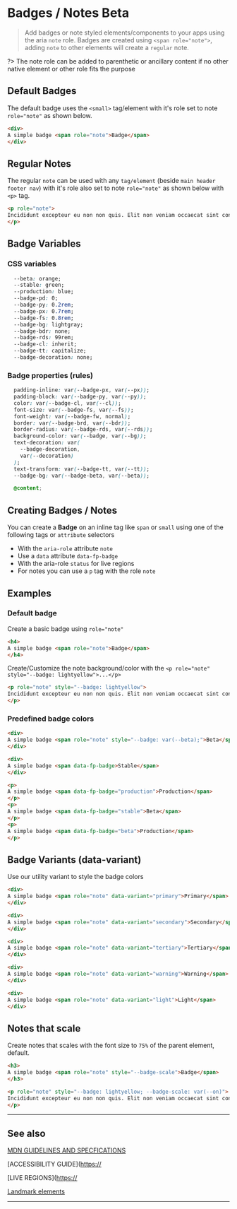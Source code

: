 # Badges / Notes <span role="note" aria-label="status" style="--badge: var(--beta)">Beta</span>

> Add badges or note styled elements/components to your apps using the aria `note` role. Badges are created using `<span role="note">`, adding `note` to other elements will create a `regular` note.

?> The note role can be added to parenthetic or ancillary content if no other native element or other role fits the purpose

## Default Badges

The default badge uses the `<small>` tag/element with it's role set to note `role="note"` as shown below.

```html preview
<div>
A simple badge <span role="note">Badge</span>
</div>
```

## Regular Notes

The regular `note` can be used with any `tag/element` (beside `main header footer nav`) with it's role also set to note `role="note"` as shown below with `<p>` tag.

```html preview
<p role="note">
Incididunt excepteur eu non non quis. Elit non veniam occaecat sint consequat laborum. Laboris velit labore amet in do reprehenderit consectetur commodo consectetur ullamco aliqua. Nulla exercitation sunt id aliquip eiusmod ad amet laboris dolore laborum amet. Ullamco duis ex eiusmod Lorem esse mollit qui cillum laboris. Culpa aliquip quis cillum sit ipsum consectetur ipsum aute.
</p>
```

## Badge Variables

### CSS variables

```css
  --beta: orange;
  --stable: green;
  --production: blue;
  --badge-pd: 0;
  --badge-py: 0.2rem;
  --badge-px: 0.7rem;
  --badge-fs: 0.8rem;
  --badge-bg: lightgray;
  --badge-bdr: none;
  --badge-rds: 99rem;
  --badge-cl: inherit;
  --badge-tt: capitalize;
  --badge-decoration: none;
```

### Badge properties (rules)

```css
  padding-inline: var(--badge-px, var(--px));
  padding-block: var(--badge-py, var(--py));
  color: var(--badge-cl, var(--cl));
  font-size: var(--badge-fs, var(--fs));
  font-weight: var(--badge-fw, normal);
  border: var(--badge-brd, var(--bdr));
  border-radius: var(--badge-rds, var(--rds));
  background-color: var(--badge, var(--bg));
  text-decoration: var(
    --badge-decoration,
    var(--decoration)
  );
  text-transform: var(--badge-tt, var(--tt));
  --badge-bg: var(--badge-beta, var(--beta));

  @content;
```

## Creating Badges / Notes

You can create a **Badge** on an inline tag like `span` or `small` using one of the following tags or `attribute` selectors

- With the `aria-role` attribute `note`
- Use a `data` attribute `data-fp-badge`
- With the aria-role `status` for live regions
- For notes you can use a `p` tag with the role `note`

## Examples

### Default badge

Create a basic badge using `role="note"`

```html preview
<h4>
A simple badge <span role="note">Badge</span>
</h4>
```

Create/Customize the note background/color with the `<p role="note" style="--badge: lightyellow">...</p>`

```html preview
<p role="note" style="--badge: lightyellow">
Incididunt excepteur eu non non quis. Elit non veniam occaecat sint consequat laborum. Laboris velit labore amet in do reprehenderit consectetur commodo consectetur ullamco aliqua. Nulla exercitation sunt id aliquip eiusmod ad amet laboris dolore laborum amet. Ullamco duis ex eiusmod Lorem esse mollit qui cillum laboris. Culpa aliquip quis cillum sit ipsum consectetur ipsum aute.
</p>
```

### Predefined badge colors

```html preview
<div>
A simple badge <span role="note" style="--badge: var(--beta);">Beta</span>
</div>
```

```html preview
<div>
A simple badge <span data-fp-badge>Stable</span>
</div>
```

```html preview
<p>
A simple badge <span data-fp-badge="production">Production</span>
</p>
<p>
A simple badge <span data-fp-badge="stable">Beta</span>
</p>
<p>
A simple badge <span data-fp-badge="beta">Production</span>
</p>
```

## Badge Variants (data-variant)

Use our utility variant to style the badge colors

```html preview
<div>
A simple badge <span role="note" data-variant="primary">Primary</span>
</div>
```

```html preview
<div>
A simple badge <span role="note" data-variant="secondary">Secondary</span>
</div>
```

```html preview
<div>
A simple badge <span role="note" data-variant="tertiary">Tertiary</span>
</div>
```

```html preview
<div>
A simple badge <span role="note" data-variant="warning">Warning</span>
</div>
```

```html preview
<div>
A simple badge <span role="note" data-variant="light">Light</span>
</div>
```

## Notes that scale

Create notes that scales with the font size to `75%` of the parent element, default.

```html preview
<h3>
A simple badge <span role="note" style="--badge-scale">Badge</span>
</h3>
```

```html preview
<p role="note" style="--badge: lightyellow; --badge-scale: var(--on)">
Incididunt excepteur eu non non quis. Elit non veniam occaecat sint consequat laborum. Laboris velit labore amet in do reprehenderit consectetur commodo consectetur ullamco aliqua. Nulla exercitation sunt id aliquip eiusmod ad amet laboris dolore laborum amet. Ullamco duis ex eiusmod Lorem esse mollit qui cillum laboris. Culpa aliquip quis cillum sit ipsum consectetur ipsum aute.
</p>
```

----

## See also

[MDN GUIDELINES AND SPECFICATIONS](https://developer.mozilla.org/en-US/docs/Web/Accessibility/ARIA/Roles/note_role ':_target="_blank"')

[ACCESSIBILITY GUIDE]([https://](https://www.w3.org/TR/wai-aria-1.1/#note ':_target="_blank"')

[LIVE REGIONS]([https://](https://developer.mozilla.org/en-US/docs/Web/Accessibility/ARIA/ARIA_Live_Regions ':_target="_blank"')

[Landmark elements](https://web.dev/use-landmarks/ ':target="_blank"')

----
